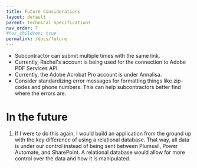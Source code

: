 ```yaml
---
title: Future Considerations
layout: default
parent: Technical Specifications
nav_order: 7
#has_children: true
permalink: /docs/future
---
```


* Subcontractor can submit multiple times with the same link.
*  Currently, Rachel's account is being used for the connection to Adobe PDF Services API. 
* Currently, the Adobe Acrobat Pro account is under Annalisa.
* Consider standardizing error messages for formatting things like zip-codes and phone numbers. This can help subcontractors better find where the errors are. 

# In the future

1. If I were to do this again, I would build an application from the ground up with the key difference of using a relational database. That way, all data is under our control instead of being sent between Plumsail, Power Automate, and SharePoint. A relational database would allow for more control over the data and how it is manipulated.